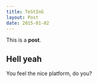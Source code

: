 ```yaml
---
title: TeStInG
layout: Post
date: 2015-01-02
---
```


This is a **post**.

## Hell yeah

You feel the nice platform, do you?
